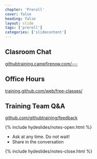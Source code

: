 ```yaml
---
chapter: 'Preroll'
cover: false
heading: false
layout: slide
tags: ['preroll']
categories: ['slidecontent']
---
```


## Clasroom Chat
[githubtraining.campfirenow.com/---](https://githubtraining.campfirenow.com/---)

## Office Hours
[training.github.com/web/free-classes/](https://training.github.com/web/free-classes/)

## Training Team Q&A
[github.com/githubtraining/feedback](githubtraining/feedback/)

{% include hydeslides/notes-open.html %}

* Ask at any time. Do not wait!
* Share in the conversation

{% include hydeslides/notes-close.html %}
